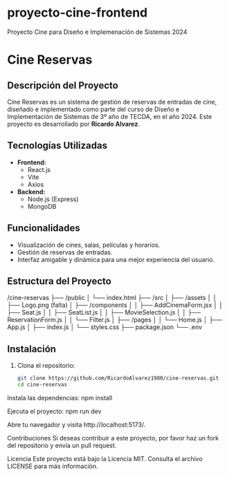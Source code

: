 # proyecto-cine-frontend
Proyecto Cine para Diseño e Implemenación de Sistemas 2024

# Cine Reservas

## Descripción del Proyecto

Cine Reservas es un sistema de gestión de reservas de entradas de cine, diseñado e implementado como parte del curso de Diseño e Implementación de Sistemas de 3º año de TECDA, en el año 2024. Este proyecto es desarrollado por **Ricardo Alvarez**.

## Tecnologías Utilizadas

- **Frontend:** 
  - React.js
  - Vite
  - Axios
- **Backend:**
  - Node.js (Express)
  - MongoDB

## Funcionalidades

- Visualización de cines, salas, películas y horarios.
- Gestión de reservas de entradas.
- Interfaz amigable y dinámica para una mejor experiencia del usuario.

## Estructura del Proyecto
/cine-reservas
├── /public
│   └── index.html
├── /src
│   ├── /assets
│   │   ├── Logo.png (falta)
│   ├── /components
│   │   ├── AddCinemaForm.jsx
│   │   ├── Seat.js
│   │   ├── SeatList.js
│   │   ├── MovieSelection.js
│   │   ├── ReservationForm.js
│   │   └── Filter.js
│   ├── /pages
│   │   └── Home.js
│   ├── App.js
│   ├── index.js
│   └── styles.css
├── package.json
└── .env



## Instalación

1. Clona el repositorio:

   ```bash
   git clone https://github.com/RicardoAlvarez1980/cine-reservas.git
   cd cine-reservas
Instala las dependencias:
npm install

Ejecuta el proyecto:
npm run dev

Abre tu navegador y visita  http://localhost:5173/.

Contribuciones
Si deseas contribuir a este proyecto, por favor haz un fork del repositorio y envía un pull request.

Licencia
Este proyecto está bajo la Licencia MIT. Consulta el archivo LICENSE para más información.

